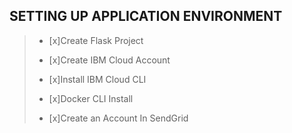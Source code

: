## SETTING UP APPLICATION ENVIRONMENT

>
> - [x]Create Flask Project
> 
> - [x]Create IBM Cloud Account
>
> - [x]Install IBM Cloud CLI
> 
> - [x]Docker CLI Install
> 
> - [x]Create an Account In SendGrid
 
